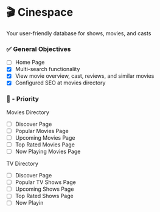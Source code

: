 # 🎬 Cinespace

Your user-friendly database for shows, movies, and casts

### ✅ General Objectives

- [ ] Home Page
- [x] Multi-search functionality
- [x] View movie overview, cast, reviews, and similar movies
- [x] Configured SEO at movies directory

### 🚨 - Priority

Movies Directory

- [ ] Discover Page
- [ ] Popular Movies Page
- [ ] Upcoming Movies Page
- [ ] Top Rated Movies Page
- [ ] Now Playing Movies Page

TV Directory

- [ ] Discover Page
- [ ] Popular TV Shows Page
- [ ] Upcoming Shows Page
- [ ] Top Rated Shows Page
- [ ] Now Playin
